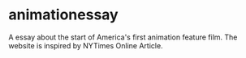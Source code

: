 # animationessay
A essay about the start of America's first animation feature film. The website is inspired by NYTimes Online Article.
